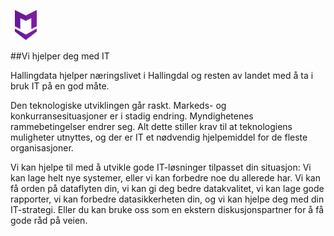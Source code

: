 ![alt text](https://github.com/adam-p/markdown-here/raw/master/src/common/images/icon48.png "Logo Title Text 1")

##Vi hjelper deg med IT

Hallingdata hjelper næringslivet i Hallingdal og resten av landet med å ta i bruk IT på en god måte.

Den teknologiske utviklingen går raskt. Markeds- og konkurransesituasjoner er i stadig endring. Myndighetenes rammebetingelser endrer seg. Alt dette stiller krav til at teknologiens muligheter utnyttes, og der er IT et nødvendig hjelpemiddel for de fleste organisasjoner.

Vi kan hjelpe til med å utvikle gode IT-løsninger tilpasset din situasjon: Vi kan lage helt nye systemer, eller vi kan forbedre noe du allerede har. Vi kan få orden på dataflyten din, vi kan gi deg bedre datakvalitet, vi kan lage gode rapporter, vi kan forbedre datasikkerheten din, og vi kan hjelpe deg med din IT-strategi. Eller du kan bruke oss som en ekstern diskusjonspartner for å få gode råd på veien.
